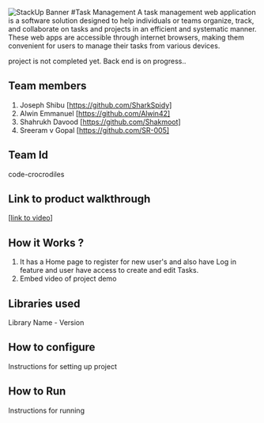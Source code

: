 ![StackUp Banner]([https://tinkerhub.frappe.cloud/files/stackup%20banner.jpeg])
#Task Management 
A task management web application is a software solution designed to help individuals or teams organize, track, and collaborate on tasks and projects in an efficient and systematic manner. These web apps are accessible through internet browsers, making them convenient for users to manage their tasks from various devices. 

project is not completed yet. 
Back end is on progress..


## Team members
1. Joseph Shibu [https://github.com/SharkSpidy]
2. Alwin Emmanuel [https://github.com/Alwin42]
3. Shahrukh Davood [https://github.com/Shakmoot]
4. Sreeram v Gopal [https://github.com/SR-005]
## Team Id
code-crocrodiles
## Link to product walkthrough
[[link to video](https://drive.google.com/file/d/1Y74saCWTh67DeQCfGIsJEj7z1jkoOgbr/view?usp=sharing)]
## How it Works ?
1. It has a Home page to register for new user's and also have Log in feature and user have access to create and edit Tasks. 
2. Embed video of project demo
## Libraries used
Library Name - Version
## How to configure
Instructions for setting up project
## How to Run
Instructions for running
